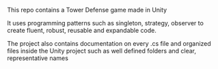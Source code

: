 This repo contains a Tower Defense game made in Unity

It uses programming patterns such as singleton, strategy, observer to create fluent, robust, reusable and expandable code.

The project also contains documentation on every .cs file and organized files inside the Unity project such as well defined folders and clear, representative names
